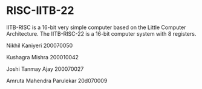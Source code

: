 # RISC-IITB-22
IITB-RISC is a 16-bit very simple computer based on the Little Computer Architecture. The IITB-RISC-22 is a 16-bit computer system with 8 registers.

Nikhil Kaniyeri 200070050

Kushagra Mishra 200010042

Joshi Tanmay Ajay 200070027

Amruta Mahendra Parulekar 20d070009

